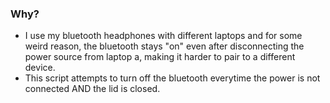 ### Why?

- I use my bluetooth headphones with different laptops and for some weird reason, the bluetooth stays "on" even after disconnecting the power source from laptop a,
making it harder to pair to a different device. 
- This script attempts to turn off the bluetooth everytime the power is not connected AND the lid is closed. 